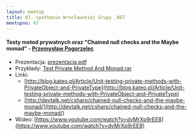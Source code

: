 ```yaml
---
layout: meetup
title: 67. spotkanie Wrocławskiej Grupy .NET
meetupno: 67
---
```


#### Testy metod prywatnych oraz "Chained null checks and the Maybe monad" - [Przemysław Pogorzelec]()
* Prezentacja: [prezentacja.pdf]({{BASE_PATH}}/assets/prezentacja.pdf)
* Przykłady: [Test Private Method And Monad.rar]({{BASE_PATH}}/assets/Test%20Private%20Method%20And%20Monad.rar)
* Linki: 
  * [http://blog.kateo.pl/Article/Unit-testing-private-methods-with-PrivateObject-and-PrivateType](http://blog.kateo.pl/Article/Unit-testing-private-methods-with-PrivateObject-and-PrivateType)
  * [http://devtalk.net/csharp/chained-null-checks-and-the-maybe-monad/](http://devtalk.net/csharp/chained-null-checks-and-the-maybe-monad/)
* Wideo: [https://www.youtube.com/watch?v=dvMrXp9rEE8](https://www.youtube.com/watch?v=dvMrXp9rEE8)
